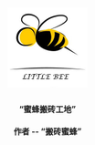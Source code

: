 <h1 align="center">
    <img alt="LittleBee" title="Lumen" src="https://github.com/yuxiang660/little-bee-client/blob/master/.github/logo.jpg" width="140"> </br>
</h1>

<h4 align="center">
  “蜜蜂搬砖工地”
</h4>
<h4 align="center">
  作者 -- “搬砖蜜蜂”
</h4>